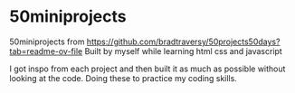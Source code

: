 # 50miniprojects
50miniprojects from https://github.com/bradtraversy/50projects50days?tab=readme-ov-file 
Built by myself while learning html css and javascript

I got inspo from each project and then built it as much as possible without looking at the code. 
Doing these to practice my coding skills.
